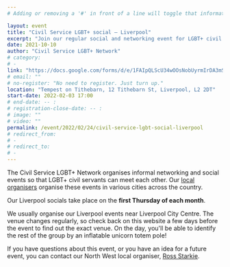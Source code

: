 ```yaml
---
# Adding or removing a '#' in front of a line will toggle that information off and on from being processed. 

layout: event
title: "Civil Service LGBT+ social – Liverpool"
excerpt: "Join our regular social and networking event for LGBT+ civil servants based in and around Liverpool."
date: 2021-10-10
author: "Civil Service LGBT+ Network"
# category: 
# - 
link: "https://docs.google.com/forms/d/e/1FAIpQLScU34wOOsNobUyrmIrDA3mST3I-HOLTm8zTf-gKqbUimSmReA/viewform?usp=sf_link"
# email: ""
# no-register: "No need to register. Just turn up."
location: "Tempest on Tithebarn, 12 Tithebarn St, Liverpool, L2 2DT"
start-date: 2022-02-03 17:00
# end-date: -- :
# registration-close-date: -- :
# image: ""
# video: ""
permalink: /event/2022/02/24/civil-service-lgbt-social-liverpool
# redirect_from: 
# - 
# redirect_to: 
# - 
---
```


The Civil Service LGBT+ Network organises informal networking and social events so that LGBT+ civil servants can meet each other. Our [local organisers](/team) organise these events in various cities across the country.

Our Liverpool socials take place on the **first Thursday of each month**. 

We usually organise our Liverpool events near Liverpool City Centre. The venue changes regularly, so check back on this website a few days before the event to find out the exact venue. On the day, you'll be able to identify the rest of the group by an inflatable unicorn totem pole!

If you have questions about this event, or you have an idea for a future event, you can contact our North West local organiser, [Ross Starkie](/team/ross-starkie/).
